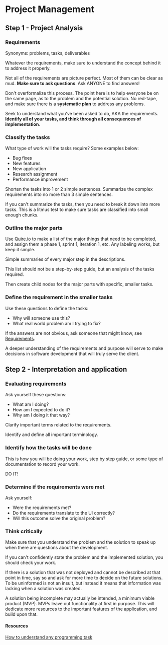 # Project Management

## Step 1 - Project Analysis

### Requirements

Synonyms: problems, tasks, deliverables

Whatever the requirements, make sure to understand the concept behind it to address it properly.

Not all of the requirements are picture perfect. Most of them can be clear as mud. **Make sure to ask questions**. Ask ANYONE to find answers!

Don't overformalize this process. The point here is to help everyone be on the same page, as to the problem and the potential solution. No red-tape, and make sure there is a **systematic plan** to address any problems.

Seek to understand what you've been asked to do, AKA the requirements. **Identify all of your tasks, and think through all consequences of implementation**.

### Classify the tasks

What type of work will the tasks require? Some examples below:

- Bug fixes
- New features
- New application
- Research assignment
- Performance improvement

Shorten the tasks into 1 or 2 simple sentences. Summarize the complex requirements into no more than 3 simple sentences.

If you can't summarize the tasks, then you need to break it down into more tasks. This is a litmus test to make sure tasks are classified into small enough chunks.

### Outline the major parts

Use [Quire.io](http://Quire.io) to make a list of the major things that need to be completed, and assign them a phase 1, sprint 1, iteration 1, etc. Any labeling works, but keep it simple.

Simple summaries of every major step in the descriptions.

This list should not be a step-by-step guide, but an analysis of the tasks required.

Then create child nodes for the major parts with specific, smaller tasks.

### Define the requirement in the smaller tasks

Use these questions to define the tasks:

- Why will someone use this?
- What real world problem am I trying to fix?

If the answers are not obvious, ask someone that might know, see [Requirements](#Requirements).

A deeper understanding of the requirements and purpose will serve to make decisions in software development that will truly serve the client.

## Step 2 - Interpretation and application

### Evaluating requirements

Ask yourself these questions:

- What am I doing?
- How am I expected to do it?
- Why am I doing it that way?

Clarify important terms related to the requirements.

Identify and define all important terminology.

### Identify how the tasks will be done

This is how you will be doing your work, step by step guide, or some type of documentation to record your work.

DO IT!

### Determine if the requirements were met

Ask yourself:

- Were the requirements met?
- Do the requirements translate to the UI correctly?
- Will this outcome solve the original problem?

### Think critically

Make sure that you understand the problem and the solution to speak up when there are questions about the development.

If you can't confidently state the problem and the implemented solution, you should check your work.

If there is a solution that was not deployed and cannot be described at that point in time, say so and ask for more time to decide on the future solutions. To be uninformed is not an insult, but instead it means that information was lacking when a solution was created.

A solution being incomplete may actually be intended, a minimum viable product (MVP). MVPs leave out functionality at first in purpose. This will dedicate more resources to the important features of the application, and build upon that.

#### Resources

[How to understand any programming task](https://medium.freecodecamp.org/how-to-understand-any-programming-task-aea41eabe66e)